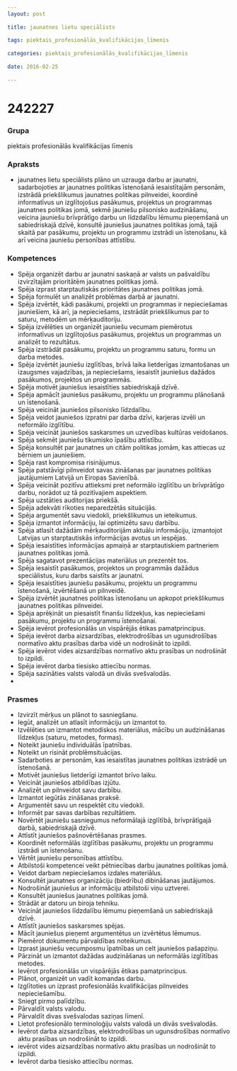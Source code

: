 ```yaml
---
layout: post
    
title: jaunatnes lietu speciālists
    
tags: piektais_profesionālās_kvalifikācijas_līmenis
    
categories: piektais_profesionālās_kvalifikācijas_līmenis
    
date: 2016-02-25
    
---
```

# 242227

### Grupa
piektais profesionālās kvalifikācijas līmenis

### Apraksts

* jaunatnes lietu speciālists plāno un uzrauga darbu ar jaunatni, sadarbojoties ar jaunatnes politikas īstenošanā iesaistītajām personām, izstrādā priekšlikumus jaunatnes politikas pilnveidei, koordinē informatīvus un izglītojošus pasākumus, projektus un programmas jaunatnes politikas jomā, sekmē jauniešu pilsonisko audzināšanu, veicina jauniešu brīvprātīgo darbu un līdzdalību lēmumu pieņemšanā un sabiedriskajā dzīvē, konsultē jauniešus jaunatnes politikas jomā, tajā skaitā par pasākumu, projektu un programmu izstrādi un īstenošanu, kā arī veicina jauniešu personības attīstību.

### Kompetences

* Spēja organizēt darbu ar jaunatni saskaņā ar valsts un pašvaldību izvirzītajām prioritātēm jaunatnes politikas jomā.
* Spēja izprast starptautiskās prioritātes jaunatnes politikas jomā.
* Spēja formulēt un analizēt problēmas darbā ar jaunatni.
* Spēja izvērtēt, kādi pasākumi, projekti un programmas ir nepieciešamas jauniešiem, kā arī, ja nepieciešams, izstrādāt priekšlikumus par to saturu, metodēm un mērķauditoriju.
* Spēja izvēlēties un organizēt jauniešu vecumam piemērotus informatīvus un izglītojošus pasākumus, projektus un programmas un analizēt to rezultātus.
* Spēja izstrādāt pasākumu, projektu un programmu saturu, formu un darba metodes.
* Spēja izvērtēt jauniešu izglītības, brīvā laika lietderīgas izmantošanas un izaugsmes vajadzības, ja nepieciešams, iesaistīt jauniešus dažādos pasākumos, projektos un programmās.
* Spēja motivēt jauniešus iesaistīties sabiedriskajā dzīvē.
* Spēja apmācīt jauniešus pasākumu, projektu un programmu plānošanā un īstenošanā.
* Spēja veicināt jauniešos pilsonisko līdzdalību.
* Spēja veidot jauniešos izpratni par darba dzīvi, karjeras izvēli un neformālo izglītību.
* Spēja veicināt jauniešos saskarsmes un uzvedības kultūras veidošanos.
* Spēja sekmēt jauniešu tikumisko īpašību attīstību.
* Spēja konsultēt par jaunatnes un citām politikas jomām, kas attiecas uz bērniem un jauniešiem.
* Spēja rast kompromisa risinājumus.
* Spēja patstāvīgi pilnveidot savas zināšanas par jaunatnes politikas jautājumiem Latvijā un Eiropas Savienībā.
* Spēja veicināt pozitīvu attieksmi pret neformālo izglītību un brīvprātīgo darbu, norādot uz tā pozitīvajiem aspektiem.
* Spēja uzstāties auditorijas priekšā.
* Spēja adekvāti rīkoties neparedzētās situācijās.
* Spēja argumentēt savu viedokli, priekšlikumus un ieteikumus.
* Spēja izmantot informāciju, lai optimizētu savu darbību.
* Spēja atlasīt dažādām mērķauditorijām aktuālu informāciju, izmantojot Latvijas un starptautiskās informācijas avotus un iespējas.
* Spēja iesaistīties informācijas apmaiņā ar starptautiskiem partneriem jaunatnes politikas jomā.
* Spēja sagatavot prezentācijas materiālus un prezentēt tos.
* Spēja iesaistīt pasākumos, projektos un programmās dažādus speciālistus, kuru darbs saistīts ar jaunatni.
* Spēja iesaistīties jauniešu pasākumu, projektu un programmu īstenošanā, izvērtēšanā un pilnveidē.
* Spēja izvērtēt jaunatnes politikas īstenošanu un apkopot priekšlikumus jaunatnes politikas pilnveidei.
* Spēja aprēķināt un piesaistīt finanšu līdzekļus, kas nepieciešami pasākumu, projektu un programmu īstenošanai.
* Spēja ievērot profesionālās un vispārējās ētikas pamatprincipus.
* Spēja ievērot darba aizsardzības, elektrodrošības un ugunsdrošības normatīvo aktu prasības darba vidē un nodrošināt to izpildi.
* Spēja ievērot vides aizsardzības normatīvo aktu prasības un nodrošināt to izpildi.
* Spēja ievērot darba tiesisko attiecību normas.
* Spēja sazināties valsts valodā un divās svešvalodās.
* 

### Prasmes 
* Izvirzīt mērķus un plānot to sasniegšanu.
* Iegūt, analizēt un atlasīt informāciju un izmantot to.
* Izvēlēties un izmantot metodiskos materiālus, mācību un audzināšanas līdzekļus (saturu, metodes, formas).
* Noteikt jauniešu individuālās īpatnības.
* Noteikt un risināt problēmsituācijas.
* Sadarboties ar personām, kas iesaistītas jaunatnes politikas izstrādē un īstenošanā.
* Motivēt jauniešus lietderīgi izmantot brīvo laiku.
* Veicināt jauniešos atbildības izjūtu.
* Analizēt un pilnveidot savu darbību.
* Izmantot iegūtās zināšanas praksē.
* Argumentēt savu un respektēt citu viedokli.
* Informēt par savas darbības rezultātiem.
* Novērtēt jauniešu sasniegumus neformālajā izglītībā, brīvprātīgajā darbā, sabiedriskajā dzīvē.
* Attīstīt jauniešos pašnovērtēšanas prasmes.
* Koordinēt neformālās izglītības pasākumu, projektu un programmu izstrādi un īstenošanu.
* Vērtēt jauniešu personības attīstību.
* Atbilstoši kompetencei veikt pētniecības darbu jaunatnes politikas jomā.
* Veidot darbam nepieciešamos izdales materiālus.
* Konsultēt jaunatnes organizāciju (biedrību) dibināšanas jautājumos.
* Nodrošināt jauniešus ar informāciju atbilstoši viņu uztverei.
* Konsultēt jauniešus jaunatnes politikas jomā.
* Strādāt ar datoru un biroja tehniku.
* Veicināt jauniešos līdzdalību lēmumu pieņemšanā un sabiedriskajā dzīvē.
* Attīstīt jauniešos saskarsmes spējas.
* Mācīt jauniešus pieņemt argumentētus un izvērtētus lēmumus.
* Piemērot dokumentu pārvaldības noteikumus.
* Izprast jauniešu vecumposmu īpatnības un celt jauniešos pašapziņu.
* Pārzināt un izmantot dažādas audzināšanas un neformālās izglītības metodes.
* Ievērot profesionālās un vispārējās ētikas pamatprincipus.
* Plānot, organizēt un vadīt komandas darbu.
* Izglītoties un izprast profesionālās kvalifikācijas pilnveides nepieciešamību.
* Sniegt pirmo palīdzību.
* Pārvaldīt valsts valodu.
* Pārvaldīt divas svešvalodas saziņas līmenī.
* Lietot profesionālo terminoloģiju valsts valodā un divās svešvalodās.
* Ievērot darba aizsardzības, elektrodrošības un ugunsdrošības normatīvo aktu prasības un nodrošināt to izpildi.
* ievērot vides aizsardzības normatīvo aktu prasības un nodrošināt to izpildi.
* Ievērot darba tiesisko attiecību normas.